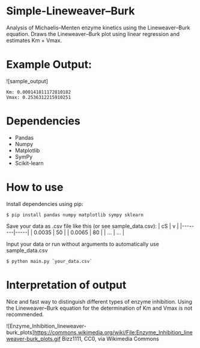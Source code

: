 # Simple-Lineweaver–Burk
Analysis of Michaelis–Menten enzyme kinetics using the Lineweaver–Burk equation. Draws the Lineweaver–Burk plot using linear regression and estimates Km + Vmax.

# Example Output:
![sample_output]
```
Km: 0.000141811172810182
Vmax: 0.2536312215910251
```

# Dependencies
- Pandas
- Numpy
- Matplotlib
- SymPy
- Scikit-learn

# How to use
Install dependencies using pip:
```
$ pip install pandas numpy matplotlib sympy sklearn
```
Save your data as .csv file like this (or see sample_data.csv):
| cS     | v   |
|--------|-----|
| 0.0035 | 50  |
| 0.0065 | 80  |
| ...    | ... |

Input your data or run without arguments to automatically use sample_data.csv
```
$ python main.py `your_data.csv`
```

# Interpretation of output
Nice and fast way to distinguish different types of enzyme inhibition. Using the Lineweaver–Burk equation for the determination of Km and Vmax is not recommended.

![Enzyme_Inhibition_lineweaver-burk_plots]https://commons.wikimedia.org/wiki/File:Enzyme_Inhibition_lineweaver-burk_plots.gif
Bizz1111, CC0, via Wikimedia Commons
